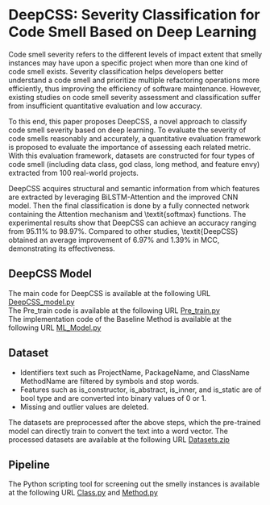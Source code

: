 # DeepCSS: Severity Classification for Code Smell Based on Deep Learning
Code smell severity refers to the different levels of impact extent that smelly instances may have upon a specific project when more than one kind of code smell exists. Severity classification helps developers better understand a code smell and prioritize multiple refactoring operations more efficiently, thus improving the efficiency of software maintenance. However, existing studies on code smell severity assessment and classification suffer from insufficient quantitative evaluation and low accuracy. 

To this end, this paper proposes DeepCSS, a novel approach to classify code smell severity based on deep learning. To evaluate the severity of code smells reasonably and accurately, a quantitative evaluation framework is proposed to evaluate the importance of assessing each related metric. With this evaluation framework, datasets are constructed for four types of code smell (including data class, god class, long method, and feature envy) extracted from 100 real-world projects. 

DeepCSS acquires structural and semantic information from which features are extracted by leveraging BiLSTM-Attention and the improved CNN model. Then the final classification is done by a fully connected network containing the Attention mechanism and \textit{softmax} functions. The experimental results show that DeepCSS can achieve an accuracy ranging from 95.11\% to 98.97\%. Compared to other studies, \textit{DeepCSS} obtained an average improvement of 6.97\% and 1.39\% in MCC, demonstrating its effectiveness. <be>

## DeepCSS Model
The main code for DeepCSS is available at the following URL [DeepCSS_model.py](https://github.com/AAAAaBae/DeepCSS/blob/main/DeepCSS_model.py) <br>
The Pre_train code is available at the following URL [Pre_train.py](https://github.com/AAAAaBae/DeepCSS/blob/main/Pre_train.py) <br>
The implementation code of the Baseline Method is available at the following URL [ML_Model.py](https://github.com/AAAAaBae/DeepCSS/blob/main/ML_Model.py) <be>
## Dataset
* Identifiers text such as ProjectName, PackageName, and ClassName MethodName are filtered by symbols and stop words.
* Features such as is_constructor, is_abstract, is_inner, and is_static are of bool type and are converted into binary values of 0 or 1.
* Missing and outlier values are deleted. <br>

The datasets are preprocessed after the above steps, which the pre-trained model can directly train to convert the text into a word vector. The processed datasets are available at the following URL [Datasets.zip](https://github.com/AAAAaBae/DeepCSS/blob/main/Datasets.zip)

## Pipeline
The Python scripting tool for screening out the smelly instances is available at the following URL [Class.py](https://github.com/AAAAaBae/DeepCSS/blob/main/Class.py) and [Method.py](https://github.com/AAAAaBae/DeepCSS/blob/main/Method.py)<br>

